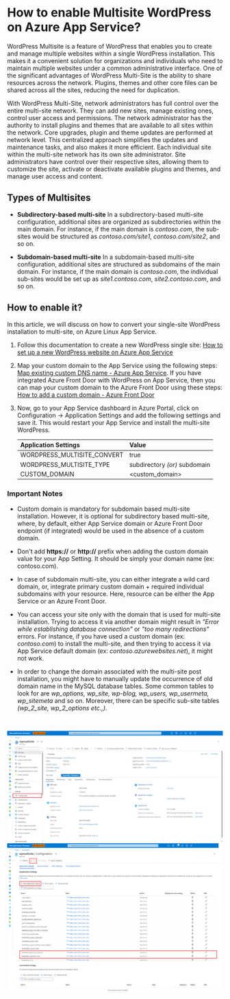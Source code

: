 # How to enable Multisite WordPress on Azure App Service?

WordPress Multisite is a feature of WordPress that enables you to create and manage multiple websites within a single WordPress installation. This makes it a convenient solution for organizations and individuals who need to maintain multiple websites under a common administrative interface. One of the significant advantages of WordPress Multi-Site is the ability to share resources across the network. Plugins, themes and other core files can be shared across all the sites, reducing the need for duplication.

With WordPress Multi-Site, network administrators has full control over the entire multi-site network. They can add new sites, manage existing ones, control user access and permissions. The network administrator has the authority to install plugins and themes that are available to all sites within the network. Core upgrades, plugin and theme updates are performed at network level. This centralized approach simplifies the updates and maintenance tasks, and also makes it more efficient. Each individual site within the multi-site network has its own site administrator. Site administrators have control over their respective sites, allowing them to customize the site, activate or deactivate available plugins and themes, and manage user access and content.


## Types of Multisites
* **Subdirectory-based multi-site**
In a subdirectory-based multi-site configuration, additional sites are organized as subdirectories within the main domain. For instance, if the main domain is _contoso.com_, the sub-sites would be structured as _contoso.com/site1_, _contoso.com/site2_, and so on. 

* **Subdomain-based multi-site**
In a subdomain-based multi-site configuration, additional sites are structured as subdomains of the main domain. For instance, if the main domain is _contoso.com_, the individual sub-sites would be set up as _site1.contoso.com_, _site2.contoso.com_, and so on. 


## How to enable it?

In this article, we will discuss on how to convert your single-site WordPress installation to multi-site, on Azure Linux App Service. 

1. Follow this documentation to create a new WordPress single site: [How to set up a new WordPress website on Azure App Service](https://techcommunity.microsoft.com/t5/apps-on-azure-blog/how-to-set-up-a-new-wordpress-website-on-azure-app-service/ba-p/3729150)

2. Map your custom domain to the App Service using the following steps: [Map existing custom DNS name - Azure App Service](https://learn.microsoft.com/en-us/azure/app-service/app-service-web-tutorial-custom-domain?tabs=root%2Cazurecli). If you have integrated Azure Front Door with WordPress on App Service, then you can map your custom domain to the Azure Front Door using these steps: [How to add a custom domain - Azure Front Door](https://learn.microsoft.com/en-us/azure/frontdoor/standard-premium/how-to-add-custom-domain)

3. Now, go to your App Service dashboard in Azure Portal, click on Configuration -> Application Settings and add the following settings and save it. This would restart your App Service and install the multi-site WordPress.

   |Application Settings | Value |
   |---------------------|-------|
   | WORDPRESS_MULTISITE_CONVERT | true     |
   | WORDPRESS_MULTISITE_TYPE | subdirectory _(or)_ subdomain   |
   | CUSTOM_DOMAIN | <custom_domain>   |


### Important Notes
* Custom domain is mandatory for subdomain based multi-site installation. However, it is optional for subdirectory based multi-site, where, by default, either App Service domain or Azure Front Door endpoint (if integrated) would be used in the absence of a custom domain.

* Don't add **https://** or **http://** prefix when adding the custom domain value for your App Setting. It should be simply your domain name (ex: contoso.com).

* In case of subdomain multi-site, you can either integrate a wild card domain, or, integrate primary custom domain + required individual subdomains with your resource. Here, resource can be either the App Service or an Azure Front Door.

* You can access your site only with the domain that is used for multi-site installation. Trying to access it via another domain might result in _"Error while establishing database connection"_ or _"too many redirections"_ errors. For instance, if you have used a custom domain (ex: _contoso.com_) to install the multi-site, and then trying to access it via App Service default domain (ex: _contoso.azurewebsites.net_), it might not work.

* In order to change the domain associated with the multi-site post installation, you might have to manually update the occurrence of old domain name in the MySQL database tables. Some common tables to look for are *wp_options, wp_site, wp-blog, wp_users, wp_usermeta, wp_sitemeta* and so on. Moreover, there can be specific sub-site tables *(wp_2_site, wp_2_options etc.,)*.

<br>

![Configuration Section](./media/app_service_configuration_section.png)
![App Setting Section](./media/app_service_multisite_app_setting_section.png)

